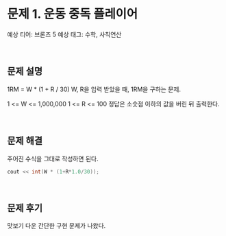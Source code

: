 # 문제 1. 운동 중독 플레이어

예상 티어: 브론즈 5
예상 태그: 수학, 사칙연산

<br>

## 문제 설명

1RM = W * (1 + R / 30)
W, R을 입력 받았을 때, 1RM을 구하는 문제.

1 <= W <= 1,000,000
1 <= R <= 100
정답은 소숫점 이하의 값을 버린 뒤 출력한다.

<br>

## 문제 해결

주어진 수식을 그대로 작성하면 된다.

```cpp
cout << int(W * (1+R*1.0/30));
```

<br>

## 문제 후기

맛보기 다운 간단한 구현 문제가 나왔다.


<br>